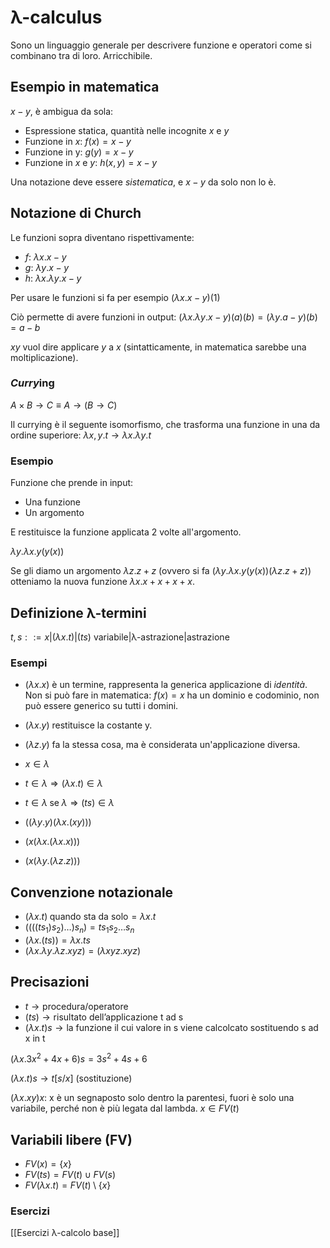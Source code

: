 # λ-calculus

Sono un linguaggio generale per descrivere funzione e operatori come si combinano tra di loro. Arricchibile.

## Esempio in matematica

$x-y$, è ambigua da sola:

- Espressione statica, quantità nelle incognite $x$ e $y$
- Funzione in $x$: $f(x)=x-y$
- Funzione in y: $g(y)=x-y$
- Funzione in $x$ e $y$: $h(x,y)=x-y$

Una notazione deve essere *sistematica*, e $x-y$ da solo non lo è.

## Notazione di Church

Le funzioni sopra diventano rispettivamente:

- $f$: $\lambda x.x-y$
- $g$: $\lambda y.x-y$
- $h$: $\lambda x. \lambda y.x-y$

Per usare le funzioni si fa per esempio $(\lambda x.x-y)(1)$

Ciò permette di avere funzioni in output: $(\lambda x. \lambda y.x-y)(a)(b)=(\lambda y.a-y)(b)=a-b$

$xy$ vuol dire applicare $y$ a $x$ (sintatticamente, in matematica sarebbe una moltiplicazione).

### *Curry*ing

$A \times B \rightarrow C \equiv A \rightarrow (B \rightarrow C)$

Il currying è il seguente isomorfismo, che trasforma una funzione in una da ordine superiore: $\lambda x,y.t \rightarrow \lambda x. \lambda y.t$

### Esempio

Funzione che prende in input:

- Una funzione
- Un argomento

E restituisce la funzione applicata 2 volte all'argomento.

$\lambda y. \lambda x. y(y(x))$

Se gli diamo un argomento $\lambda z.z+z$ (ovvero si fa ($\lambda y. \lambda x. y(y(x))(\lambda z.z+z)$) otteniamo la nuova funzione $\lambda x.x+x+x+x$.

## Definizione λ-termini

$t,s::=x|(\lambda x.t)|(ts)$
variabile|λ-astrazione|astrazione

### Esempi

- $(\lambda x.x)$ è un termine, rappresenta la generica applicazione di *identità*. Non si può fare in matematica: $f(x)=x$ ha un dominio e codominio, non può essere generico su tutti i domini.

- $(\lambda x.y)$ restituisce la costante y.

- $(\lambda z.y)$ fa la stessa cosa, ma è considerata un'applicazione diversa.

- $x \in \lambda$

- $t \in \lambda \Rightarrow (\lambda x.t) \in \lambda$

- $t \in \lambda \; \text{se} \; \lambda \Rightarrow (ts) \in \lambda$

- $((\lambda y.y)(\lambda x.(xy)))$

- $(x(\lambda x.(\lambda x.x)))$

- $(x(\lambda y. (\lambda z.z)))$


## Convenzione notazionale

- $(\lambda x.t) \; \text{quando sta da solo}=\lambda x.t$
- $((((ts_1)s_2)…)s_n)=ts_1s_2…s_n$
- $(\lambda x.(ts))=\lambda x.ts$
- $(\lambda x. \lambda y . \lambda z.xyz)=(\lambda xyz.xyz)$

## Precisazioni

- $t \rightarrow \text{procedura/operatore}$
- $(ts) \rightarrow \text{risultato dell'applicazione t ad s}$
- $(\lambda x.t)s \rightarrow \text{la funzione il cui valore in s viene calcolcato sostituendo s ad x in t}$

$(\lambda x.3x^2+4x+6)s=3s^2+4s+6$

$(\lambda x.t)s \rightarrow t[s/x]$ (sostituzione)

$(\lambda x.xy)x$: x è un segnaposto solo dentro la parentesi, fuori è solo una variabile, perché non è più legata dal lambda. $x \in FV(t)$

## Variabili libere (FV)

- $FV(x) =\{x\}$
- $FV(ts)=FV(t) \cup FV(s)$
- $FV(\lambda x.t)=FV(t) \setminus \{x\}$

### Esercizi

[[Esercizi λ-calcolo base]]